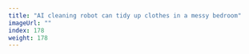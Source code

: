 ```yaml
---
title: "AI cleaning robot can tidy up clothes in a messy bedroom"
imageUrl: ""
index: 178
weight: 178
---
```

